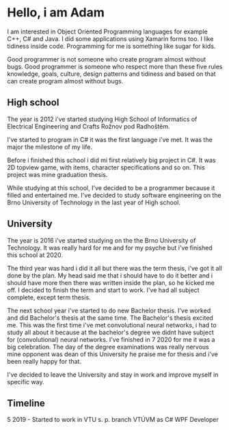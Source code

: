 # Hello, i am Adam

I am interested in Object Oriented Programming languages for example C++, C# and Java. I did some applications using Xamarin forms too. I like tidiness inside code. Programming for me is something like sugar for kids.

Good programmer is not someone who create program almost without bugs. Good programmer is someone who respect more than these five rules knowledge, goals, culture, design patterns and tidiness and based on that can create program almost without bugs.

## High school
The year is 2012 i've started studying High School of Informatics of Electrical Engineering and Crafts Rožnov pod Radhoštěm.

I've started to program in C# it was the first language i've met. It was the major the milestone of my life.

Before i finished this school i did mi first relatively big project in C#. It was 2D topview game, with items, character specifications and so on. This project was mine graduation thesis.

While studying at this school, I've decided to be a programmer because it filled and entertained me. I've decided to study software engineering on the Brno University of Technology in the last year of High school.

## University
The year is 2016 i've started studying on the the Brno University of Technology. It was really hard for me and for my psyche but i've finished this school at 2020.

The third year was hard i did it all but there was the term thesis, i've got it all done by the plan. My head said me that i should have to do it better and i should have more then there was written inside the plan, so he kicked me off. I decided to finish the term and start to work. I've had all subject complete, except term thesis.

The next school year i've started to do new Bachelor thesis. I've worked and did Bachelor's thesis at the same time. The Bachelor's thesis excited me. This was the first time i've met convolutional neural networks, i had to study all about it because at the bachelor's degree we didnt have subject for (convolutional) neural networks. I've finished in 7 2020 for me it was a big celebration. The day of the degree examinations was really nervous mine opponent was dean of this University he praise me for thesis and i've been really happy for that.

I've decided to leave the University and stay in work and improve myself in specific way.

## Timeline
5 2019 - Started to work in VTU s. p. branch VTÚVM as C# WPF Developer
<!--
**AdamPetras/AdamPetras** is a ✨ _special_ ✨ repository because its `README.md` (this file) appears on your GitHub profile.

Here are some ideas to get you started:

- 🔭 I’m currently working on ...
- 🌱 I’m currently learning ...
- 👯 I’m looking to collaborate on ...
- 🤔 I’m looking for help with ...
- 💬 Ask me about ...
- 📫 How to reach me: ...
- 😄 Pronouns: ...
- ⚡ Fun fact: ...
-->
